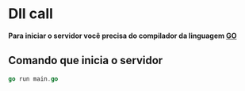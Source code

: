 # Dll call

**Para iniciar o servidor você precisa do compilador da linguagem <a href="https://go.dev">GO</a>**

## Comando que inicia o servidor

```go
go run main.go 
```